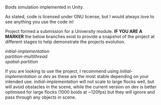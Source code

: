 Boids simulation implemented in Unity.

As stated, code is licensed under GNU license, but I would always love to see anything you use the code in!

Project formed a submission for a University module. **IF YOU ARE A MARKER** the below branches exist to provide a snapshot of the project at different stages to help demonstrate the projects evolution.  

*initial-implementation*  
*partition-multithread*  
*spatial-partition*  

If you are looking to use the project, I recommend using *initial-implementation* or *dev* as these are the most stable depending on your intended use. *initial-implementation* will not scale to large flocks well, but will avoid obstacles in the scene, while the current version on *dev* is better optimised for large flocks (1000 boids at ~120fps) but they will ignore and pass through any objects in scene.
